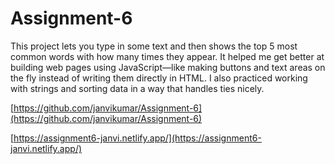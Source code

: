 # Assignment-6

This project lets you type in some text and then shows the top 5 most common words with how many times they appear. It helped me get better at building web pages using JavaScript—like making buttons and text areas on the fly instead of writing them directly in HTML. I also practiced working with strings and sorting data in a way that handles ties nicely.

[https://github.com/janvikumar/Assignment-6](https://github.com/janvikumar/Assignment-6)

[https://assignment6-janvi.netlify.app/](https://assignment6-janvi.netlify.app/)

